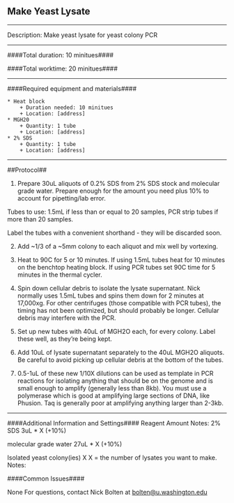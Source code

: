 Make Yeast Lysate
--------------
- - - - - - - - - - - - - - - - - - - - - - - - - - - - - - - - - - - - - - - - - - - -
Description: Make yeast lysate for yeast colony PCR
- - - - - - - - - - - - - - - - - - - - - - - - - - - - - - - - - - - - - - - - - - -
####Total duration: 10 minitues####

####Total worktime: 20 minitues####
- - - - - - - - - - - - - - - - - - - - - - - - - - - - - - - - - - - - - - - - - - -
####Required equipment and materials####

    * Heat block
        + Duration needed: 10 minitues
        + Location: [address]
    * MGH20
        + Quantity: 1 tube
        + Location: [address]
    * 2% SDS
        + Quantity: 1 tube
        + Location: [address]
        

- - - - - - - - - - - - - - - - - - - - - - - - - - - - - - - - - - - - - - - - - - - - 
##Protocol##

1. Prepare 30uL aliquots of 0.2% SDS from 2% SDS stock and molecular grade water. Prepare enough for the amount you need plus 10% to account for pipetting/lab error. 

Tubes to use: 1.5mL if less than or equal to 20 samples, PCR strip tubes if more than 20 samples.

Label the tubes with a convenient shorthand - they will be discarded soon.

2. Add ~1/3 of a ~5mm colony to each aliquot and mix well by vortexing.

3. Heat to 90C for 5 or 10 minutes. If using 1.5mL tubes heat for 10 minutes on the benchtop heating block. If using PCR tubes set 90C time for 5 minutes in the thermal cycler.

4. Spin down cellular debris to isolate the lysate supernatant. Nick normally uses 1.5mL tubes and spins them down for 2 minutes at 17,000xg. For other centrifuges (those compatible with PCR tubes), the timing has not been optimized, but should probably be longer. Cellular debris may interfere with the PCR.

5. Set up new tubes with 40uL of MGH2O each, for every colony. Label these well, as they’re being kept.

6. Add 10uL of lysate supernatant separately to the 40uL MGH2O aliquots. Be careful to avoid picking up cellular debris at the bottom of the tubes.

7. 0.5-1uL of these new 1/10X dilutions can be used as template in PCR reactions for isolating anything that should be on the genome and is small enough to amplify (generally less than 8kb). You must use a polymerase which is good at amplifying large sections of DNA, like Phusion. Taq is generally poor at amplifying anything larger than 2-3kb.

- - - - - - - - - - - - - - - - - - - - - - - - - - - - - - - - - - - - - - - - - - - - 
####Additional Information and Settings####
Reagent
Amount
Notes:
2% SDS
3uL * X (+10%)

molecular grade water
27uL * X (+10%)


Isolated yeast colony(ies)
X
X = the number of lysates you want to make.
Notes:

####Common Issues####


None
For questions, contact Nick Bolten at bolten@u.washington.edu
